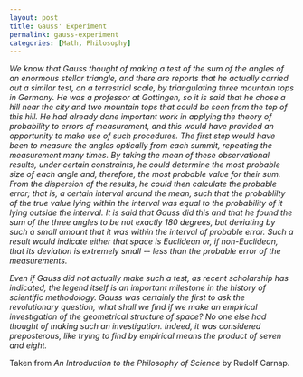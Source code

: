```yaml
---
layout: post
title: Gauss' Experiment
permalink: gauss-experiment
categories: [Math, Philosophy]
---
```


*We know that Gauss thought of making a test of the sum of the angles of
an enormous stellar triangle, and there are reports that he actually
carried out a similar test, on a terrestrial scale, by triangulating
three mountain tops in Germany. He was a professor at Gottingen, so it is
said that he chose a hill near the city and two mountain tops that could
be seen from the top of this hill. He had already done important work in
applying the theory of probability to errors of measurement, and this
would have provided an opportunity to make use of such procedures. The
first step would have been to measure the angles optically from each
summit, repeating the measurement many times. By taking the mean of
these observational results, under certain constraints, he could
determine the most probable size of each angle and, therefore, the most
probable value for their sum. From the dispersion of the results, he
could then calculate the probable error; that is, a certain interval
around the mean, such that the probablilty of the true value lying
within the interval was equal to the probability of it lying outside the
interval. It is said that Gauss did this and that he found the sum of
the three angles to be not exactly 180 degrees, but deviating by such a
small amount that it was within the interval of probable error. Such a
result would indicate either that space is Euclidean or, if
non-Euclidean, that its deviation is extremely small -- less than the
probable error of the measurements.*

*Even if Gauss did not actually make such a test, as recent scholarship
has indicated, the legend itself is an important milestone in the
history of scientific methodology. Gauss was certainly the first to ask
the revolutionary question, what shall we find if we make an empirical
investigation of the geometrical structure of space? No one else had
thought of making such an investigation. Indeed, it was considered
preposterous, like trying to find by empirical means the product of
seven and eight.*

Taken from *An Introduction to the Philosophy of Science* by Rudolf
Carnap.
